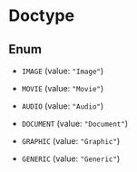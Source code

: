 

# Doctype

## Enum


* `IMAGE` (value: `"Image"`)

* `MOVIE` (value: `"Movie"`)

* `AUDIO` (value: `"Audio"`)

* `DOCUMENT` (value: `"Document"`)

* `GRAPHIC` (value: `"Graphic"`)

* `GENERIC` (value: `"Generic"`)



